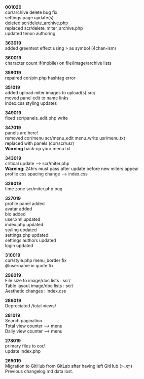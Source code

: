 **001020**  
cor/archive delete bug fix  
settings page update(s)  
deleted scr/delete_archive.php  
replaced scr/delete_miter_archive.php  
updated tenon authoring

**363019**  
added greentext effect using > as symbol (4chan-ism)

**360019**  
character count if(mobile) on file/image/archive lists

**359019**  
repaired cor/pin.php hashtag error  

**351019**  
added upload miter images to upload(s) src/  
moved panel edit to name links  
index.css styling updates

**349019**  
fixed scr/panels_edit.php write 

**347019**  
panels are here!  
removed cor/menu scr/menu_edit menu_write usr/menu.txt  
replaced with panels (cor/scr/usr)  
**Warning** back-up your menu.txt

**343019**  
critical update --> scr/miter.php  
**Warning**: 24hrs must pass after update before new miters appear  
profile css spacing change --> index.css

**329019**  
time zone scr/miter.php bug

**327019**  
profile panel added  
avatar added  
bio added  
user.xml updated  
index.php updated  
styling updated  
settings.php updated  
settings authors updated  
login updated

**310019**  
cor/style.php menu_border fix  
@username in quote fix  

**296019**  
File size to image/doc lists : scr/  
Table layout image/doc lists : scr/  
Aesthetic changes : index.css  

**286019**  
Depreciated /total views/

**281019**  
Search pagination  
Total view counter --> menu  
Daily view counter --> menu

**278019**  
primary files to cor/  
update index.php

**265019**  
Migration to GitHub from GitLab after having left GitHub (>_ლ)  
Previous changelog.md data lost.
